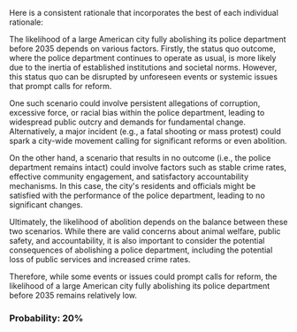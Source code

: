Here is a consistent rationale that incorporates the best of each individual rationale:

The likelihood of a large American city fully abolishing its police department before 2035 depends on various factors. Firstly, the status quo outcome, where the police department continues to operate as usual, is more likely due to the inertia of established institutions and societal norms. However, this status quo can be disrupted by unforeseen events or systemic issues that prompt calls for reform.

One such scenario could involve persistent allegations of corruption, excessive force, or racial bias within the police department, leading to widespread public outcry and demands for fundamental change. Alternatively, a major incident (e.g., a fatal shooting or mass protest) could spark a city-wide movement calling for significant reforms or even abolition.

On the other hand, a scenario that results in no outcome (i.e., the police department remains intact) could involve factors such as stable crime rates, effective community engagement, and satisfactory accountability mechanisms. In this case, the city's residents and officials might be satisfied with the performance of the police department, leading to no significant changes.

Ultimately, the likelihood of abolition depends on the balance between these two scenarios. While there are valid concerns about animal welfare, public safety, and accountability, it is also important to consider the potential consequences of abolishing a police department, including the potential loss of public services and increased crime rates.

Therefore, while some events or issues could prompt calls for reform, the likelihood of a large American city fully abolishing its police department before 2035 remains relatively low.

### Probability: 20%